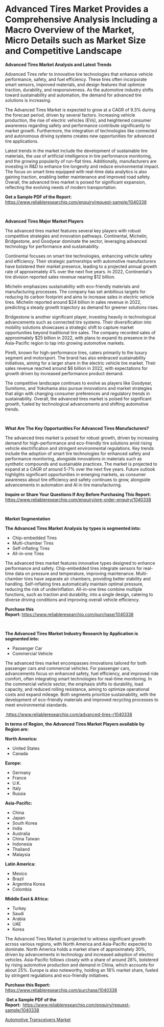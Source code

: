 <p><h1>Advanced Tires Market Provides a Comprehensive Analysis Including a Macro Overview of the Market, Micro Details such as Market Size and Competitive Landscape</h1></p><p><strong>Advanced Tires Market Analysis and Latest Trends</strong></p>
<p><p>Advanced Tires refer to innovative tire technologies that enhance vehicle performance, safety, and fuel efficiency. These tires often incorporate smart sensors, improved materials, and design features that optimize traction, durability, and responsiveness. As the automotive industry shifts toward sustainability and automation, the demand for advanced tire solutions is increasing.</p><p>The Advanced Tires Market is expected to grow at a CAGR of 9.3% during the forecast period, driven by several factors. Increasing vehicle production, the rise of electric vehicles (EVs), and heightened consumer awareness regarding safety and performance contribute significantly to market growth. Furthermore, the integration of technologies like connected and autonomous driving systems creates new opportunities for advanced tire applications.</p><p>Latest trends in the market include the development of sustainable tire materials, the use of artificial intelligence in tire performance monitoring, and the growing popularity of run-flat tires. Additionally, manufacturers are investing in R&D to enhance tire longevity and reduce environmental impact. The focus on smart tires equipped with real-time data analytics is also gaining traction, enabling better maintenance and improved road safety. Overall, the advanced tires market is poised for significant expansion, reflecting the evolving needs of modern transportation.</p></p>
<p><strong>Get a Sample PDF of the Report:&nbsp;</strong> <a href="https://www.reliableresearchiq.com/enquiry/request-sample/1040338?utm_campaign=3139&utm_medium=2&utm_source=Github&utm_content=ia&utm_term=30032025&utm_id=advanced-tires">https://www.reliableresearchiq.com/enquiry/request-sample/1040338</a></p>
<p>&nbsp;</p>
<p><strong>Advanced Tires Major Market Players</strong></p>
<p><p>The advanced tires market features several key players with robust competitive strategies and innovation pathways. Continental, Michelin, Bridgestone, and Goodyear dominate the sector, leveraging advanced technology for performance and sustainability. </p><p>Continental focuses on smart tire technologies, enhancing vehicle safety and efficiency. Their strategic partnerships with automotive manufacturers have bolstered their market presence, leading to a projected annual growth rate of approximately 4% over the next five years. In 2022, Continental's tire division reported sales revenue nearing $12 billion.</p><p>Michelin emphasizes sustainability with eco-friendly materials and manufacturing processes. The company has set ambitious targets for reducing its carbon footprint and aims to increase sales in electric vehicle tires. Michelin reported around $24 billion in sales revenue in 2022, predicting a steady growth trajectory as demand for greener solutions rises.</p><p>Bridgestone is another significant player, investing heavily in technological advancements such as connected tire systems. Their diversification into mobility solutions showcases a strategic shift to capture market opportunities beyond traditional tire sales. The company recorded sales of approximately $25 billion in 2022, with plans to expand its presence in the Asia-Pacific region to tap into growing automotive markets.</p><p>Pirelli, known for high-performance tires, caters primarily to the luxury segment and motorsport. The brand has also embraced sustainability initiatives, aiming for a larger share in the electric vehicle tire market. Their sales revenue reached around $6 billion in 2022, with expectations for growth driven by increased performance product demand.</p><p>The competitive landscape continues to evolve as players like Goodyear, Sumitomo, and Yokohama also pursue innovations and market strategies that align with changing consumer preferences and regulatory trends in sustainability. Overall, the advanced tires market is poised for significant growth, fueled by technological advancements and shifting automotive trends.</p></p>
<p>&nbsp;</p>
<p><strong>What Are The Key Opportunities For Advanced Tires Manufacturers?</strong></p>
<p><p>The advanced tires market is poised for robust growth, driven by increasing demand for high-performance and eco-friendly tire solutions amid rising vehicle electrification and stringent environmental regulations. Key trends include the adoption of smart tire technologies for enhanced safety and performance monitoring, alongside innovations in materials such as synthetic compounds and sustainable practices. The market is projected to expand at a CAGR of around 5-7% over the next five years. Future outlook highlights significant opportunities in emerging markets, as consumer awareness about tire efficiency and safety continues to grow, alongside advancements in automation and AI in tire manufacturing.</p></p>
<p><strong>Inquire or Share Your Questions If Any Before Purchasing This Report:</strong> <a href="https://www.reliableresearchiq.com/enquiry/pre-order-enquiry/1040338?utm_campaign=3139&utm_medium=2&utm_source=Github&utm_content=ia&utm_term=30032025&utm_id=advanced-tires">https://www.reliableresearchiq.com/enquiry/pre-order-enquiry/1040338</a></p>
<p>&nbsp;</p>
<p><strong>Market Segmentation</strong></p>
<p><strong>The Advanced Tires Market Analysis by types is segmented into:</strong></p>
<p><ul><li>Chip-embedded Tires</li><li>Multi-chamber Tires</li><li>Self-inflating Tires</li><li>All-in-one Tires</li></ul></p>
<p><p>The advanced tires market features innovative types designed to enhance performance and safety. Chip-embedded tires integrate sensors for real-time data on pressure and temperature, improving maintenance. Multi-chamber tires have separate air chambers, providing better stability and handling. Self-inflating tires automatically maintain optimal pressure, reducing the risk of underinflation. All-in-one tires combine multiple functions, such as traction and durability, into a single design, catering to diverse driving conditions and improving overall vehicle efficiency.</p></p>
<p><strong>Purchase this Report:&nbsp;</strong><a href="https://www.reliableresearchiq.com/purchase/1040338?utm_campaign=3139&utm_medium=2&utm_source=Github&utm_content=ia&utm_term=30032025&utm_id=advanced-tires">https://www.reliableresearchiq.com/purchase/1040338</a></p>
<p>&nbsp;</p>
<p><strong>The Advanced Tires Market Industry Research by Application is segmented into:</strong></p>
<p><ul><li>Passenger Car</li><li>Commercial Vehicle</li></ul></p>
<p><p>The advanced tires market encompasses innovations tailored for both passenger cars and commercial vehicles. For passenger cars, advancements focus on enhanced safety, fuel efficiency, and improved ride comfort, often integrating smart technologies for real-time monitoring. In the commercial vehicle sector, the emphasis shifts to durability, load capacity, and reduced rolling resistance, aiming to optimize operational costs and expand mileage. Both segments prioritize sustainability, with the development of eco-friendly materials and improved recycling processes to meet environmental standards.</p></p>
<p><a href="https://www.reliableresearchiq.com/advanced-tires-r1040338?utm_campaign=3139&utm_medium=2&utm_source=Github&utm_content=ia&utm_term=30032025&utm_id=advanced-tires">&nbsp;https://www.reliableresearchiq.com/advanced-tires-r1040338</a></p>
<p><strong>In terms of Region, the Advanced Tires Market Players available by Region are:</strong></p>
<p>
    <p> <strong> North America: </strong>
        <ul>
            <li>United States</li>
            <li>Canada</li>
        </ul>
        </p> 
    <p> <strong> Europe: </strong>
        <ul>
            <li>Germany</li>
            <li>France</li>
            <li>U.K.</li>
            <li>Italy</li>
            <li>Russia</li>
        </ul>
        </p> 
    <p> <strong> Asia-Pacific: </strong>
        <ul>
            <li>China</li>
            <li>Japan</li>
            <li>South Korea</li>
            <li>India</li>
            <li>Australia</li>
            <li>China Taiwan</li>
            <li>Indonesia</li>
            <li>Thailand</li>
            <li>Malaysia</li>
        </ul>
        </p> 
    <p> <strong> Latin America: </strong>
        <ul>
            <li>Mexico</li>
            <li>Brazil</li>
            <li>Argentina Korea</li>
            <li>Colombia</li>
        </ul>
        </p> 
    <p> <strong> Middle East & Africa: </strong>
        <ul>
            <li>Turkey</li>
            <li>Saudi</li>
            <li>Arabia</li>
            <li>UAE</li>
            <li>Korea</li>
        </ul>
    </p>
    </p>
<p><p>The Advanced Tires Market is projected to witness significant growth across various regions, with North America and Asia-Pacific expected to dominate. North America holds a market share of approximately 30%, driven by advancements in technology and increased adoption of electric vehicles. Asia-Pacific follows closely with a share of around 28%, bolstered by rising automotive production and demand in China, which accounts for about 25%. Europe is also noteworthy, holding an 18% market share, fueled by stringent regulations and eco-friendly initiatives.</p></p>
<p><strong>Purchase this Report: </strong><a href="https://www.reliableresearchiq.com/purchase/1040338?utm_campaign=3139&utm_medium=2&utm_source=Github&utm_content=ia&utm_term=30032025&utm_id=advanced-tires">https://www.reliableresearchiq.com/purchase/1040338</a></p>
<p>&nbsp;<strong>Get a Sample PDF of the Report:&nbsp;&nbsp;</strong><a href="https://www.reliableresearchiq.com/enquiry/request-sample/1040338?utm_campaign=3139&utm_medium=2&utm_source=Github&utm_content=ia&utm_term=30032025&utm_id=advanced-tires">https://www.reliableresearchiq.com/enquiry/request-sample/1040338</a></p>
<p><strong></strong></p>
<p><p><a href="https://github.com/shirlantosx7/Market-Research-Report-List-1/blob/main/automotive-transceivers-market.md?utm_campaign=3139&utm_medium=2&utm_source=Github&utm_content=ia&utm_term=30032025&utm_id=advanced-tires">Automotive Transceivers Market</a></p></p>